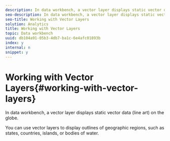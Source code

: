 ```yaml
---
description: In data workbench, a vector layer displays static vector data (line art) on the globe.
seo-description: In data workbench, a vector layer displays static vector data (line art) on the globe.
seo-title: Working with Vector Layers
solution: Analytics
title: Working with Vector Layers
topic: Data workbench
uuid: db104a91-05b3-4db7-ba1c-6e4afc01893b
index: y
internal: n
snippet: y
---
```


# Working with Vector Layers{#working-with-vector-layers}

In data workbench, a vector layer displays static vector data (line art) on the globe.

 You can use vector layers to display outlines of geographic regions, such as states, countries, islands, or bodies of water. 

